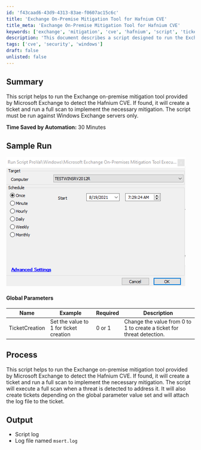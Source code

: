 ```yaml
---
id: 'f43caad6-43d9-4313-83ae-f0607ac15c6c'
title: 'Exchange On-Premise Mitigation Tool for Hafnium CVE'
title_meta: 'Exchange On-Premise Mitigation Tool for Hafnium CVE'
keywords: ['exchange', 'mitigation', 'cve', 'hafnium', 'script', 'ticket', 'scan']
description: 'This document describes a script designed to run the Exchange on-premise mitigation tool provided by Microsoft Exchange. It detects the Hafnium CVE, creates a ticket if found, and executes a full scan to implement the necessary mitigation. The script is intended for use on Windows Exchange servers only, saving approximately 30 minutes of manual effort.'
tags: ['cve', 'security', 'windows']
draft: false
unlisted: false
---
```


## Summary

This script helps to run the Exchange on-premise mitigation tool provided by Microsoft Exchange to detect the Hafnium CVE. If found, it will create a ticket and run a full scan to implement the necessary mitigation. The script must be run against Windows Exchange servers only.

**Time Saved by Automation:** 30 Minutes

## Sample Run

![Sample Run](../../../static/img/Microsoft-Exchange-On-Premises-Mitigation-Tool-Execution-Global/image_1.png)

#### Global Parameters

| Name            | Example                                          | Required | Description                                                                                   |
|-----------------|--------------------------------------------------|----------|-----------------------------------------------------------------------------------------------|
| TicketCreation   | Set the value to 1 for ticket creation           | 0 or 1   | Change the value from 0 to 1 to create a ticket for threat detection.                       |

## Process

This script helps to run the Exchange on-premise mitigation tool provided by Microsoft Exchange to detect the Hafnium CVE. If found, it will create a ticket and run a full scan to implement the necessary mitigation. The script will execute a full scan when a threat is detected to address it. It will also create tickets depending on the global parameter value set and will attach the log file to the ticket.

## Output

- Script log
- Log file named `msert.log`
